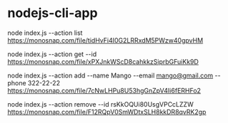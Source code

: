 # nodejs-cli-app



node index.js --action list https://monosnap.com/file/tidHvFi4I0G2LRRxdM5PWzw40gpvHM

node index.js --action get --id https://monosnap.com/file/xPXJnkWScD8cahkkzSiprbGFuiKk9D

node index.js --action add --name Mango --email mango@gmail.com --phone 322-22-22 https://monosnap.com/file/7cNwLHPu8U53hgGnZpV4Ii6fERHFo2

node index.js --action remove --id rsKkOQUi80UsgVPCcLZZW https://monosnap.com/file/F12RQpV0SmWDtxSLH8kkDR8qvRK2gp

